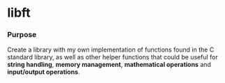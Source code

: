 # libft
### Purpose
Create a library with my own implementation of functions found in the C standard library, as well as other helper functions that could be useful for **string handling**, **memory management**, **mathematical operations** and **input/output operations**. 
